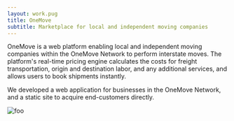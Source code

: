 ```yaml
---
layout: work.pug
title: OneMove
subtitle: Marketplace for local and independent moving companies
---
```


OneMove is a web platform enabling local and independent moving companies within the OneMove Network to perform interstate moves. The platform's real-time pricing engine calculates the costs for freight transportation, origin and destination labor, and any additional services, and allows users to book shipments instantly.

We developed a web application for businesses in the OneMove Network, and a static site to acquire end-customers directly.

![foo](/images/work/onemove-1.jpg)